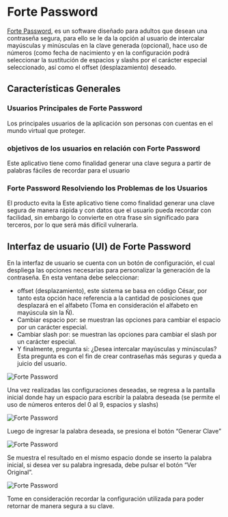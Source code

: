 # Forte Password

[Forte Password](https://heidygerbi.github.io/lim-2018-11-bc-core-am-cipher/src), es un software diseñado para adultos que desean una contraseña segura, para ello se le da la opción al usuario de intercalar mayúsculas y minúsculas en la clave generada (opcional), hace uso de números  (como fecha de nacimiento y en la configuración podrá seleccionar la sustitución de espacios  y slashs por el carácter especial seleccionado, así como el offset (desplazamiento) deseado.

## Características Generales

### Usuarios Principales de Forte Password
Los principales usuarios de la aplicación son personas con cuentas en el mundo virtual que proteger.

### objetivos de los usuarios en relación con Forte Password
Este aplicativo tiene como finalidad generar una clave segura a partir de palabras fáciles de recordar para el usuario

### Forte Password Resolviendo los Problemas de los Usuarios
El producto evita la Este aplicativo tiene como finalidad generar una clave segura de manera rápida y con datos que el usuario pueda recordar con facilidad, sin embargo lo convierte en otra frase sin significado para terceros, por lo que será más difícil vulnerarla.

## Interfaz de usuario (UI) de Forte Password

En la interfaz de usuario se cuenta con un botón de configuración, el cual despliega las opciones necesarias para personalizar la generación de la contraseña.
En esta ventana debe seleccionar: 
-	offset (desplazamiento), este sistema se basa en código César, por tanto esta opción hace referencia a la cantidad de posiciones que desplazará en el alfabeto (Toma en consideración el alfabeto en mayúscula sin la Ñ). 
-	Cambiar espacio por: se muestran las opciones para cambiar el espacio por un carácter especial.
-	 Cambiar slash por: se muestran las opciones para cambiar el slash por un carácter especial.
-	Y finalmente, pregunta si: ¿Desea intercalar mayúsculas y minúsculas? Esta pregunta es con el fin de crear contraseñas más seguras y queda a juicio del usuario.

![Forte Password](https://raw.githubusercontent.com/heidygerbi/lim-2018-11-bc-core-am-cipher/2a5b01f4ec1ff5b23791df66672c0cf866b34596/img/cipher1.png)

Una vez realizadas las configuraciones deseadas, se regresa a la pantalla inicial donde hay un espacio para escribir la palabra deseada (se permite el uso de números enteros del 0 al 9, espacios y slashs)

![Forte Password](https://raw.githubusercontent.com/heidygerbi/lim-2018-11-bc-core-am-cipher/2a5b01f4ec1ff5b23791df66672c0cf866b34596/img/cipher2.png)

Luego de ingresar la palabra deseada, se presiona el botón “Generar Clave”

![Forte Password](https://raw.githubusercontent.com/heidygerbi/lim-2018-11-bc-core-am-cipher/2a5b01f4ec1ff5b23791df66672c0cf866b34596/img/cipher3.png)

Se muestra el resultado en el mismo espacio donde se inserto la palabra inicial, si desea ver su palabra ingresada, debe pulsar el botón “Ver Original”.

![Forte Password](https://raw.githubusercontent.com/heidygerbi/lim-2018-11-bc-core-am-cipher/2a5b01f4ec1ff5b23791df66672c0cf866b34596/img/cipher4.png)

Tome en consideración recordar la configuración utilizada para poder retornar de manera segura a su clave.



